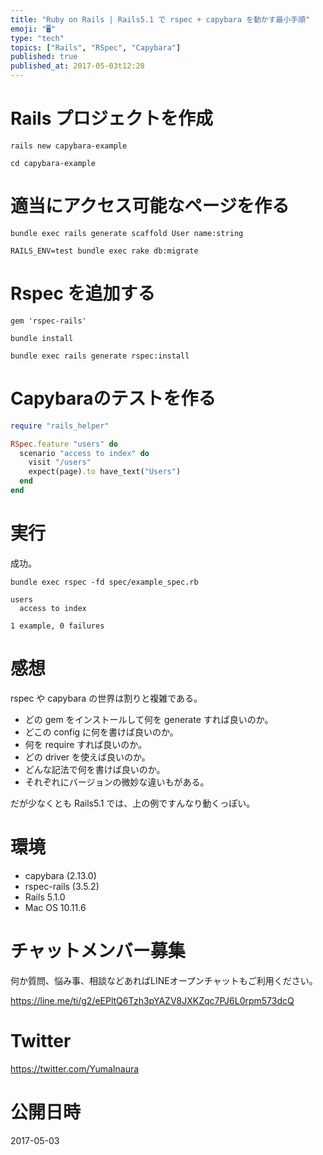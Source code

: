 ```yaml
---
title: "Ruby on Rails | Rails5.1 で rspec + capybara を動かす最小手順"
emoji: "🖥"
type: "tech"
topics: ["Rails", "RSpec", "Capybara"]
published: true
published_at: 2017-05-03t12:28
---
```


# Rails プロジェクトを作成

```
rails new capybara-example
```

```
cd capybara-example
```

# 適当にアクセス可能なページを作る

```
bundle exec rails generate scaffold User name:string
```

```
RAILS_ENV=test bundle exec rake db:migrate
```

# Rspec を追加する

```diff:Gemfile
gem 'rspec-rails'
```

```
bundle install
```

```
bundle exec rails generate rspec:install
```

# Capybaraのテストを作る

```spec/example_spec.rb
require "rails_helper"

RSpec.feature "users" do
  scenario "access to index" do
    visit "/users"
    expect(page).to have_text("Users")
  end
end
```

# 実行

成功。

```
bundle exec rspec -fd spec/example_spec.rb
```

```
users
  access to index

1 example, 0 failures
```

# 感想

rspec や capybara の世界は割りと複雑である。

- どの gem をインストールして何を generate すれば良いのか。
- どこの config に何を書けば良いのか。
- 何を require すれば良いのか。
- どの driver を使えば良いのか。
- どんな記法で何を書けば良いのか。
- それぞれにバージョンの微妙な違いもがある。

だが少なくとも Rails5.1 では、上の例ですんなり動くっぽい。

# 環境

- capybara (2.13.0)
- rspec-rails (3.5.2)
- Rails 5.1.0
- Mac OS 10.11.6








<!-- Update From Qiita API -->

# チャットメンバー募集


何か質問、悩み事、相談などあればLINEオープンチャットもご利用ください。

https://line.me/ti/g2/eEPltQ6Tzh3pYAZV8JXKZqc7PJ6L0rpm573dcQ





# Twitter


https://twitter.com/YumaInaura


<!-- Update From Qiita API -->



# 公開日時

2017-05-03
